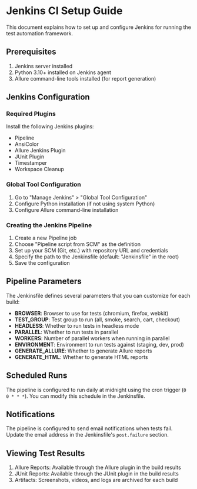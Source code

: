 #  Jenkins CI Setup Guide

This document explains how to set up and configure Jenkins for running the test automation framework.

## Prerequisites

1. Jenkins server installed
2. Python 3.10+ installed on Jenkins agent
3. Allure command-line tools installed (for report generation)

## Jenkins Configuration

### Required Plugins

Install the following Jenkins plugins:
- Pipeline
- AnsiColor
- Allure Jenkins Plugin
- JUnit Plugin
- Timestamper
- Workspace Cleanup

### Global Tool Configuration

1. Go to "Manage Jenkins" > "Global Tool Configuration"
2. Configure Python installation (if not using system Python)
3. Configure Allure command-line installation

### Creating the Jenkins Pipeline

1. Create a new Pipeline job
2. Choose "Pipeline script from SCM" as the definition
3. Set up your SCM (Git, etc.) with repository URL and credentials
4. Specify the path to the Jenkinsfile (default: "Jenkinsfile" in the root)
5. Save the configuration

## Pipeline Parameters

The Jenkinsfile defines several parameters that you can customize for each build:

- **BROWSER**: Browser to use for tests (chromium, firefox, webkit)
- **TEST_GROUP**: Test group to run (all, smoke, search, cart, checkout)
- **HEADLESS**: Whether to run tests in headless mode
- **PARALLEL**: Whether to run tests in parallel
- **WORKERS**: Number of parallel workers when running in parallel
- **ENVIRONMENT**: Environment to run tests against (staging, dev, prod)
- **GENERATE_ALLURE**: Whether to generate Allure reports
- **GENERATE_HTML**: Whether to generate HTML reports

## Scheduled Runs

The pipeline is configured to run daily at midnight using the cron trigger (`0 0 * * *`).
You can modify this schedule in the Jenkinsfile.

## Notifications

The pipeline is configured to send email notifications when tests fail.
Update the email address in the Jenkinsfile's `post.failure` section.

## Viewing Test Results

1. Allure Reports: Available through the Allure plugin in the build results
2. JUnit Reports: Available through the JUnit plugin in the build results
3. Artifacts: Screenshots, videos, and logs are archived for each build
 